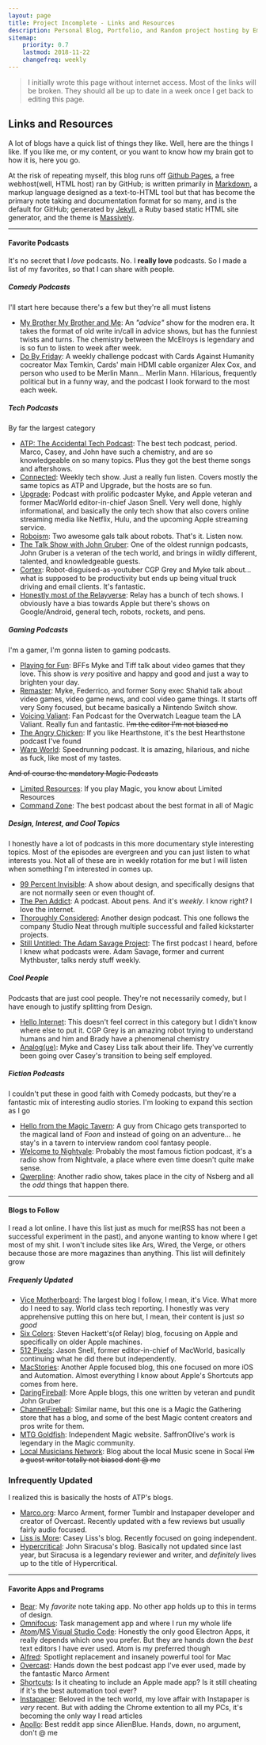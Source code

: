 ```yaml
---
layout: page
title: Project Incomplete - Links and Resources
description: Personal Blog, Portfolio, and Random project hosting by Emmanuel Medina
sitemap:
    priority: 0.7
    lastmod: 2018-11-22
    changefreq: weekly
---
```

<blockquote> I initially wrote this page without internet access. Most of the links will be broken. They should all be up to date in a week once I get back to editing this page. </blockquote>

## Links and Resources

A lot of blogs have a quick list of things they like. Well, here are the things I like. If you like me, or my content, or you want to know how my brain got to how it is, here you go.

At the risk of repeating myself, this blog runs off [Github Pages](https://pages.github.com), a free webhost(well, HTML host) ran by GitHub; is written primarily in [Markdown](https://daringfireball.net/projects/markdown/), a markup language designed as a text-to-HTML tool but that has become the primary note taking and documentation format for so many, and is the default for GitHub; generated by [Jekyll](https://jekyllrb.com), a Ruby based static HTML site generator, and the theme is [Massively](https://github.com/iwiedenm/jekyll-theme-massively-src).

---

#### Favorite Podcasts
It's no secret that I *love* podcasts. No. I **really love** podcasts. So I made a list of my favorites, so that I can share with people.

##### Comedy Podcasts
I'll start here because there's a few but they're all must listens
- [My Brother My Brother and Me](http://www.maximumfun.org/shows/my-brother-my-brother-and-me): An *"advice"* show for the modren era. It takes the format of old write in/call in advice shows, but has the funniest twists and turns. The chemistry between the McElroys is legendary and is so fun to listen to week after week.
- [Do By Friday](http://dobyfriday.com/): A weekly challenge podcast with Cards Against Humanity cocreator Max Temkin, Cards' main HDMI cable organizer Alex Cox, and person who used to be Merlin Mann... Merlin Mann. Hilarious, frequently political but in a funny way, and the podcast I look forward to the most each week.

##### Tech Podcasts
By far the largest category
- [ATP: The Accidental Tech Podcast](http://atp.fm/): The best tech podcast, period. Marco, Casey, and John have such a chemistry, and are so knowledgeable on so many topics. Plus they got the best theme songs and aftershows.
- [Connected](https://www.relay.fm/connected): Weekly tech show. Just a really fun listen. Covers mostly the same topics as ATP and Upgrade, but the hosts are so fun.
- [Upgrade](https://www.relay.fm/upgrade): Podcast with prolific podcaster Myke, and Apple veteran and former MacWorld editor-in-chief Jason Snell. Very well done, highly informational, and basically the only tech show that also covers online streaming media like Netflix, Hulu, and the upcoming Apple streaming service.
- [Roboism](https://www.relay.fm/roboism): Two awesome gals talk about robots. That's it. Listen now.
- [The Talk Show with John Gruber](https://daringfireball.net/thetalkshow/): One of the oldest runnign podcasts, John Gruber is a veteran of the tech world, and brings in wildly different, talented, and knowledgeable guests.
- [Cortex](https://www.relay.fm/cortex): Robot-disguised-as-youtuber CGP Grey and Myke talk about... what is supposed to be productivity but ends up being vitual truck driving and email clients. It's fantastic.
- [Honestly most of the Relayverse](https://www.relay.fm/shows): Relay has a bunch of tech shows. I obviously have a bias towards Apple but there's shows on Google/Android, general tech, robots, rockets, and pens.

##### Gaming Podcasts
I'm a gamer, I'm gonna listen to gaming podcasts.
- [Playing for Fun](https://www.relay.fm/playingforfun): BFFs Myke and Tiff talk about video games that they love. This show is *very* positive and happy and good and just a way to brighten your day.
- [Remaster](https://www.relay.fm/remaster): Myke, Federrico, and former Sony exec Shahid talk about video games, video game news, and cool video game things. It starts off very Sony focused, but became basically a Nintendo Switch show.
- [Voicing Valiant](https://anchor.fm/voicingvaliant): Fan Podcast for the Overwatch League team the LA Valiant. Really fun and fantastic. ~~I'm the editor I'm not biased no~~
- [The Angry Chicken](http://amove.tv/tac/): If you like Hearthstone, it's the best Hearthstone podcast I've found
- [Warp World](https://soundcloud.com/warpworld): Speedrunning podcast. It is amazing, hilarious, and niche as fuck, like most of my tastes.

~~And of course the mandatory Magic Podcasts~~
- [Limited Resources](http://lrcast.com/): If you play Magic, you know about Limited Resources
- [Command Zone](http://commandzone.collected.company/): The best podcast about the best format in all of Magic

##### Design, Interest, and Cool Topics
I honestly have a lot of podcasts in this more documentary style interesting topics. Most of the episodes are evergreen and you can just listen to what interests you. Not all of these are in weekly rotation for me but I will listen when something I'm interested in comes up.
- [99 Percent Invisible](https://99percentinvisible.org/): A show about design, and specifically designs that are not normally seen or even thought of.
- [The Pen Addict](https://www.relay.fm/penaddict): A podcast. About pens. And it's *weekly*. I know right? I love the internet.
- [Thoroughly Considered](https://www.relay.fm/tc): Another design podcast. This one follows the company Studio Neat through multiple successful and failed kickstarter projects.
- [Still Untitled: The Adam Savage Project](https://www.tested.com/still-untitled-the-adam-savage-project/): The first podcast I heard, before I knew what podcasts were. Adam Savage, former and current Mythbuster, talks nerdy stuff weekly.


##### Cool People
Podcasts that are just cool people. They're not necessarily comedy, but I have enough to justify splitting from Design.
- [Hello Internet](http://www.hellointernet.fm/): This doesn't feel correct in this category but I didn't know where else to put it. CGP Grey is an amazing robot trying to understand humans and him and Brady have a phenomenal chemistry
- [Analog(ue)](https://www.relay.fm/analogue): Myke and Casey Liss talk about their life. They've currently been going over Casey's transition to being self employed.

##### Fiction Podcasts
I couldn't put these in good faith with Comedy podcasts, but they're a fantastic mix of interesting audio stories. I'm looking to expand this section as I go
- [Hello from the Magic Tavern](https://hellofromthemagictavern.com/): A guy from Chicago gets transported to the magical land of *Foon* and instead of going on an adventure... he stay's in a tavern to interview random cool fantasy people.
- [Welcome to Nightvale](http://www.welcometonightvale.com/): Probably the most famous fiction podcast, it's a radio show from Nightvale, a place where even time doesn't quite make sense.
- [Qwerpline](https://www.youtube.com/playlist?list=PLV_qemO0oatil7iRtM1JrKybU-VGFa5A7): Another radio show, takes place in the city of Nsberg and all the *odd* things that happen there.

---

#### Blogs to Follow
I read a lot online. I have this list just as much for me(RSS has not been a successful experiment in the past), and anyone wanting to know where I get most of my shit. I won't include sites like Ars, Wired, the Verge, or others because those are more magazines than anything. This list will definitely grow

##### Frequenly Updated
- [Vice Motherboard](motherboard.vice.com): The largest blog I follow, I mean, it's Vice. What more do I need to say. World class tech reporting. I honestly was very apprehensive putting this on here but, I mean, their content is just *so good*
- [Six Colors](https://sixcolors.com/): Steven Hackett's(of Relay) blog, focusing on Apple and specifically on older Apple machines.
- [512 Pixels](https://512pixels.net/): Jason Snell, former editor-in-chief of MacWorld, basically continuing what he did there but independently.
- [MacStories](https://www.macstories.net/): Another Apple focused blog, this one focused on more iOS and Automation. Almost everything I know about Apple's Shortcuts app comes from here.
- [DaringFireball](https://daringfireball.net/): More Apple blogs, this one written by veteran and pundit John Gruber
- [ChannelFireball](https://www.channelfireball.com/articles/): Similar name, but this one is a Magic the Gathering store that has a blog, and some of the best Magic content creators and pros write for them.
- [MTG Goldfish](https://www.mtggoldfish.com/articles): Independent Magic website. SaffronOlive's work is legendary in the Magic community.
- [Local Musicians Network](https://localmusicnet.wordpress.com/): Blog about the local Music scene in Socal ~~I'm a guest writer totally not biased dont @ me~~

### Infrequently Updated
I realized this is basically the hosts of ATP's blogs.
- [Marco.org](https://marco.org/): Marco Arment, former Tumblr and Instapaper developer and creator of Overcast. Recently updated with a few reviews but usually fairly audio focused.
- [Liss is More](https://www.caseyliss.com/): Casey Liss's blog. Recently focused on going independent.
- [Hypercritical](http://hypercritical.co/): John Siracusa's blog. Basically not updated since last year, but Siracusa is a legendary reviewer and writer, and *definitely* lives up to the title of Hypercritical.

---

#### Favorite Apps and Programs

- [Bear](https://bear.app): My *favorite* note taking app. No other app holds up to this in terms of design. 
- [Omnifocus](https://www.omnigroup.com/omnifocus/): Task management app and where I run my whole life
- [Atom](https://atom.io/)/[MS Visual Studio Code](https://code.visualstudio.com/): Honestly the only good Electron Apps, it really depends which one you prefer. But they are hands down the *best* text editors I have ever used. Atom is my preferred though
- [Alfred](https://www.alfredapp.com/): Spotlight replacement and insanely powerful tool for Mac
- [Overcast](https://overcast.fm/): Hands down the best podcast app I've ever used, made by the fantastic Marco Arment
- [Shortcuts](https://itunes.apple.com/us/app/shortcuts/id915249334?mt=8): Is it cheating to include an Apple made app? Is it still cheating if it's the best automation tool ever?
- [Instapaper](https://www.instapaper.com/): Beloved in the tech world, my love affair with Instapaper is *very* recent. But with adding the Chrome extention to all my PCs, it's becoming the only way I read articles
- [Apollo](https://apolloapp.io/): Best reddit app since AlienBlue. Hands, down, no argument, don't @ me
